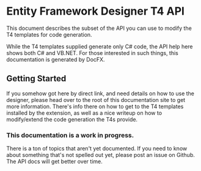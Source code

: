 # Entity Framework Designer T4 API

This document describes the subset of the API you can use to modify the T4 templates for code generation.

While the T4 templates supplied generate only C# code, the API help here shows both C# and VB.NET. 
For those interested in such things, this documentation is generated by DocFX.

## Getting Started

If you somehow got here by direct link, and need details on how to use the designer, please head over 
to the root of this documentation site to get more information. There's info there on how to get to the 
T4 templates installed by the extension, as well as a nice writeup on how to modify/extend the code 
generation the T4s provide.

### This documentation is a work in progress.

There is a ton of topics that aren't yet documented. If you need to know about something that's not 
spelled out yet, please post an issue on Github. The API docs will get better over time.

